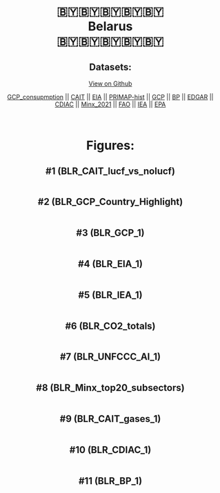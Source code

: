 
<center>
<h1 align="center">
🇧🇾🇧🇾🇧🇾🇧🇾🇧🇾
<br>
Belarus
<br>
🇧🇾🇧🇾🇧🇾🇧🇾🇧🇾
</h1>
<h2>Datasets:</h2>
<p><a href="https://github.com/dquintani/GreenhouseData/tree/master/country_data/BLR_Belarus/data">View on Github</a>
<br></p><p><a href="data/BLR_GCP_consupmption.csv">GCP_consupmption</a> || <a href="data/BLR_CAIT.csv">CAIT</a> || <a href="data/BLR_EIA.csv">EIA</a> || <a href="data/BLR_PRIMAP-hist.csv">PRIMAP-hist</a> || <a href="data/BLR_GCP.csv">GCP</a> || <a href="data/BLR_BP.csv">BP</a> || <a href="data/BLR_EDGAR.csv">EDGAR</a> || <a href="data/BLR_CDIAC.csv">CDIAC</a> || <a href="data/BLR_Minx_2021.csv">Minx_2021</a> || <a href="data/BLR_FAO.csv">FAO</a> || <a href="data/BLR_IEA.csv">IEA</a> || <a href="data/BLR_EPA.csv">EPA</a></p><p><br></p>
<h1>Figures:</h1><h2>#1 (BLR_CAIT_lucf_vs_nolucf)</h2>
<p><img alt="" src="figures/BLR_CAIT_lucf_vs_nolucf.png" /></p><h2>#2 (BLR_GCP_Country_Highlight)</h2>
<p><img alt="" src="figures/BLR_GCP_Country_Highlight.png" /></p><h2>#3 (BLR_GCP_1)</h2>
<p><img alt="" src="figures/BLR_GCP_1.png" /></p><h2>#4 (BLR_EIA_1)</h2>
<p><img alt="" src="figures/BLR_EIA_1.png" /></p><h2>#5 (BLR_IEA_1)</h2>
<p><img alt="" src="figures/BLR_IEA_1.png" /></p><h2>#6 (BLR_CO2_totals)</h2>
<p><img alt="" src="figures/BLR_CO2_totals.png" /></p><h2>#7 (BLR_UNFCCC_AI_1)</h2>
<p><img alt="" src="figures/BLR_UNFCCC_AI_1.png" /></p><h2>#8 (BLR_Minx_top20_subsectors)</h2>
<p><img alt="" src="figures/BLR_Minx_top20_subsectors.png" /></p><h2>#9 (BLR_CAIT_gases_1)</h2>
<p><img alt="" src="figures/BLR_CAIT_gases_1.png" /></p><h2>#10 (BLR_CDIAC_1)</h2>
<p><img alt="" src="figures/BLR_CDIAC_1.png" /></p><h2>#11 (BLR_BP_1)</h2>
<p><img alt="" src="figures/BLR_BP_1.png" /></p>